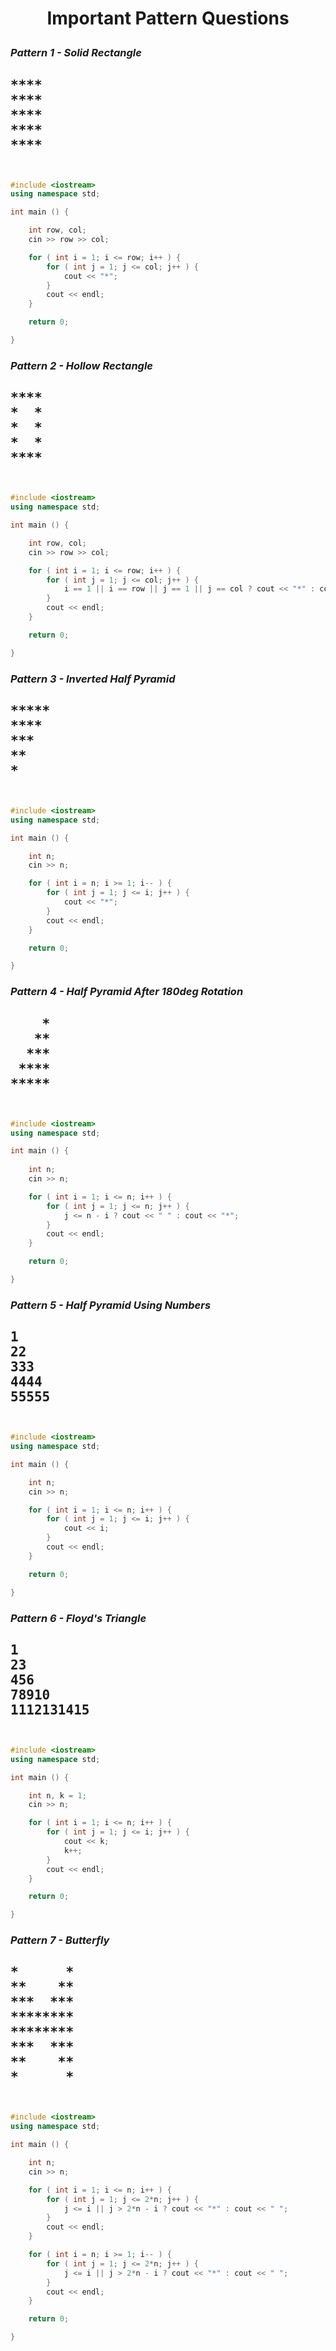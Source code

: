 # <p style="text-align:center;">Important Pattern Questions</p>

### *Pattern 1 - Solid Rectangle*

<h2>
    <pre>
****
****
****
****
****
    </pre>
</h2>

```cpp
#include <iostream>
using namespace std;

int main () {

    int row, col;
    cin >> row >> col;

    for ( int i = 1; i <= row; i++ ) {
        for ( int j = 1; j <= col; j++ ) {
            cout << "*";
        }
        cout << endl;
    }

    return 0;

}
```

### *Pattern 2 - Hollow Rectangle*

<h2>
    <pre>
****
*  *
*  *
*  *
****    
    </pre>
</h2>

```cpp
#include <iostream>
using namespace std;

int main () {

    int row, col;
    cin >> row >> col;

    for ( int i = 1; i <= row; i++ ) {
        for ( int j = 1; j <= col; j++ ) {
            i == 1 || i == row || j == 1 || j == col ? cout << "*" : cout << " ";
        }
        cout << endl;
    }

    return 0;

}
```

### *Pattern 3 - Inverted Half Pyramid*

<h2>
    <pre>
*****
****
***
**
*    
    </pre>
</h2>

```cpp
#include <iostream>
using namespace std;

int main () {

    int n;
    cin >> n;

    for ( int i = n; i >= 1; i-- ) {
        for ( int j = 1; j <= i; j++ ) {
            cout << "*";
        }
        cout << endl;
    }    

    return 0;

}
```

### *Pattern 4 - Half Pyramid After 180deg Rotation*

<h2>
    <pre>
    *
   **
  ***
 ****
*****    
    </pre>
</h2>

```cpp
#include <iostream>
using namespace std;

int main () {
    
    int n;
    cin >> n;

    for ( int i = 1; i <= n; i++ ) {
        for ( int j = 1; j <= n; j++ ) {
            j <= n - i ? cout << " " : cout << "*";
        }
        cout << endl;
    }

    return 0;

}
```

### *Pattern 5 - Half Pyramid Using Numbers*

<h2>
    <pre>
1
22
333
4444
55555
    </pre>
</h2>

```cpp
#include <iostream>
using namespace std;

int main () {

    int n;
    cin >> n;

    for ( int i = 1; i <= n; i++ ) {
        for ( int j = 1; j <= i; j++ ) {
            cout << i;
        }
        cout << endl;
    }

    return 0;

}
```

### *Pattern 6 - Floyd's Triangle*

<h2>
    <pre>
1
23
456
78910
1112131415    
    </pre>
</h2>

```cpp
#include <iostream>
using namespace std;

int main () {

    int n, k = 1;
    cin >> n;

    for ( int i = 1; i <= n; i++ ) {
        for ( int j = 1; j <= i; j++ ) {
            cout << k;
            k++;
        }
        cout << endl;
    }

    return 0;

}
```

### *Pattern 7 - Butterfly*

<h2>
    <pre>
*      *
**    **
***  ***
********
********
***  ***
**    **
*      *    
    </pre>
</h2>

```cpp
#include <iostream>
using namespace std;

int main () {

    int n;
    cin >> n;

    for ( int i = 1; i <= n; i++ ) {
        for ( int j = 1; j <= 2*n; j++ ) {
            j <= i || j > 2*n - i ? cout << "*" : cout << " ";
        }
        cout << endl;
    }

    for ( int i = n; i >= 1; i-- ) {
        for ( int j = 1; j <= 2*n; j++ ) {
            j <= i || j > 2*n - i ? cout << "*" : cout << " ";
        }
        cout << endl;
    }

    return 0;

}
```